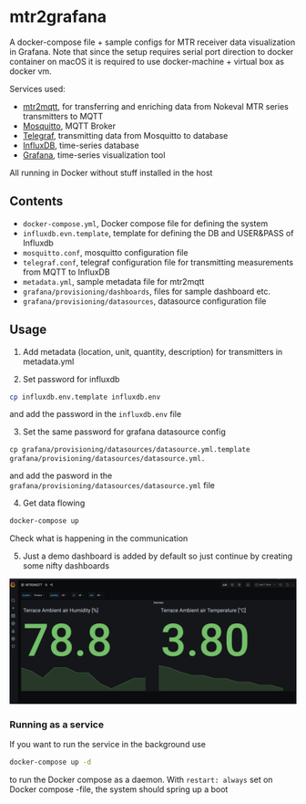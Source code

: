 # mtr2grafana

A docker-compose file + sample configs for MTR receiver data visualization in Grafana. Note that since the setup requires serial port direction to docker container on macOS it is required to use docker-machine + virtual box as docker vm.

Services used:
- [mtr2mqtt](https://github.com/tvallas/mtr2mqtt/), for transferring and enriching data from Nokeval MTR series transmitters to MQTT
- [Mosquitto](https://mosquitto.org/), MQTT Broker
- [Telegraf](https://www.influxdata.com/time-series-platform/telegraf/), transmitting data from Mosquitto to database
- [InfluxDB](https://www.influxdata.com/products/influxdb/), time-series database
- [Grafana](https://grafana.com/), time-series visualization tool 

All running in Docker without stuff installed in the host

## Contents

- `docker-compose.yml`, Docker compose file for defining the system 
- `influxdb.evn.template`, template for defining the DB and USER&PASS of Influxdb
- `mosquitto.conf`, mosquitto configuration file
- `telegraf.conf`, telegraf configuration file for transmitting measurements from MQTT to InfluxDB
- `metadata.yml`, sample metadata file for mtr2mqtt
- `grafana/provisioning/dashboards`, files for sample dashboard etc.
- `grafana/provisioning/datasources`, datasource configuration file

## Usage
1. Add metadata (location, unit, quantity, description) for transmitters in metadata.yml

2. Set password for influxdb 
```bash
cp influxdb.env.template influxdb.env
```
and add the password in the `influxdb.env` file

3. Set the same password for grafana datasource config
```
cp grafana/provisioning/datasources/datasource.yml.template grafana/provisioning/datasources/datasource.yml.
```
and add the pasword in the `grafana/provisioning/datasources/datasource.yml` file

4. Get data flowing

```bash
docker-compose up 
```
Check what is happening in the communication

5. Just a demo dashboard is added by default so just continue by creating some nifty dashboards

![grafana_dashboard](img/grafana.png)
   
### Running as a service
If you want to run the service in the background use 
```bash
docker-compose up -d
```
to run the Docker compose as a daemon. With `restart: always` set on Docker compose -file, the system should spring up a boot

